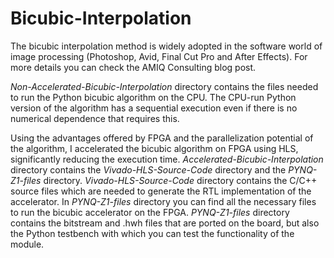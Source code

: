 # Bicubic-Interpolation

The bicubic interpolation method is widely adopted in the software world of image processing (Photoshop, Avid, Final Cut Pro and After Effects). 
For more details you can check the AMIQ Consulting blog post. 

*Non-Accelerated-Bicubic-Interpolation* directory contains the files needed to run the Python bicubic algorithm on the CPU. 
The CPU-run Python version of the algorithm has a sequential execution even if there is no numerical dependence that requires this. 

Using the advantages offered by FPGA and the parallelization potential of the algorithm, I accelerated the bicubic algorithm on FPGA using HLS, significantly reducing the execution time. 
*Accelerated-Bicubic-Interpolation* directory contains the *Vivado-HLS-Source-Code* directory and the *PYNQ-Z1-files* directory. 
*Vivado-HLS-Source-Code* directory contains the C/C++ source files which are needed to generate the RTL implementation of the accelerator. 
In *PYNQ-Z1-files* directory you can find all the necessary files to run the bicubic accelerator on the FPGA. 
*PYNQ-Z1-files* directory contains the bitstream and .hwh files that are ported on the board, but also the Python testbench with which you can test the functionality of the module.
